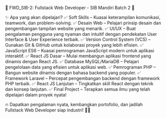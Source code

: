🚀 FWD_SIB-2: Fullstack Web Developer - SIB Mandiri Batch 2 🚀

✨ Apa yang akan dipelajari?
✅ Soft Skills – Kuasai keterampilan komunikasi, teamwork, dan problem-solving.
✅ Desain Web – Pelajari prinsip desain dan pengembangan tampilan website yang menarik.
✅ UI/UX – Buat pengalaman pengguna yang nyaman dan intuitif dengan pendekatan User Interface & User Experience terbaik.
✅ Version Control System (VCS) – Gunakan Git & GitHub untuk kolaborasi proyek yang lebih efisien.
✅ JavaScript ES6 – Kuasai pemrograman JavaScript modern untuk aplikasi interaktif.
✅ React JS Dasar – Mulai membangun aplikasi frontend yang dinamis dengan React JS.
✅ Database MySQL/MariaDB – Pelajari pengelolaan data yang efisien untuk aplikasi web.
✅ Pemrograman PHP – Bangun website dinamis dengan bahasa backend yang populer.
✅ Framework Laravel – Percepat pengembangan backend dengan framework PHP terbaik.
✅ React JS Lanjutan – Tingkatkan skill React dengan teknik dan konsep lanjutan.
✅ Final Project – Terapkan semua ilmu yang telah dipelajari dalam proyek nyata!

🔥 Dapatkan pengalaman nyata, kembangkan portofolio, dan jadilah Fullstack Web Developer siap industri! 🚀✨
